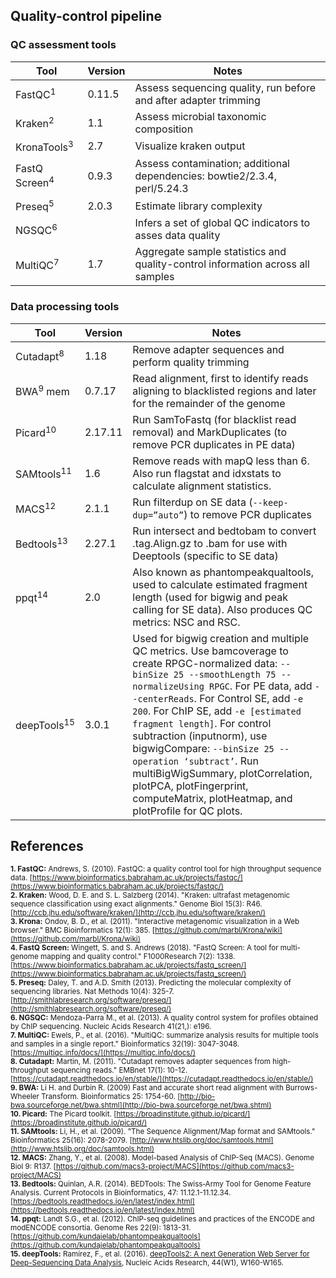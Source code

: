 ## Quality-control pipeline

### QC assessment tools

| Tool                     | Version | Notes                                                        |
| ------------------------ | ------- | ------------------------------------------------------------ |
| FastQC<sup>1</sup>       | 0.11.5  | Assess sequencing quality, run before and after adapter trimming |
| Kraken<sup>2</sup>       | 1.1     | Assess microbial taxonomic composition                       |
| KronaTools<sup>3</sup>   | 2.7     | Visualize kraken output                                      |
| FastQ Screen<sup>4</sup> | 0.9.3   | Assess contamination; additional dependencies: bowtie2/2.3.4, perl/5.24.3 |
| Preseq<sup>5</sup>       | 2.0.3   | Estimate library complexity                                  |
| NGSQC<sup>6</sup>        |         | Infers a set of global QC indicators to asses data quality          |
| MultiQC<sup>7</sup>      | 1.7     | Aggregate sample statistics and quality-control information across all samples |

### Data processing tools

| Tool                   | Version | Notes                                                        |
| ---------------------- | ------- | ------------------------------------------------------------ |
| Cutadapt<sup>8</sup>   | 1.18    | Remove adapter sequences and perform quality trimming        |
| BWA<sup>9</sup> mem    | 0.7.17  | Read alignment, first to identify reads aligning to blacklisted regions and later for the remainder of the genome |
| Picard<sup>10</sup>    | 2.17.11 | Run SamToFastq (for blacklist read removal) and MarkDuplicates (to remove PCR duplicates in PE data) |
| SAMtools<sup>11</sup>  | 1.6     | Remove reads with mapQ less than 6. Also run flagstat and idxstats to calculate alignment statistics. |
| MACS<sup>12</sup>      | 2.1.1   | Run filterdup on SE data (`--keep-dup=”auto”`) to remove PCR duplicates |
| Bedtools<sup>13</sup>  | 2.27.1  | Run intersect and bedtobam to convert .tag.Align.gz to .bam for use with Deeptools (specific to SE data) |
| ppqt<sup>14</sup>      | 2.0     | Also known as phantompeakqualtools, used to calculate estimated fragment length (used for bigwig and peak calling for SE data). Also produces QC metrics: NSC and RSC. |
| deepTools<sup>15</sup> | 3.0.1   | Used for bigwig creation and multiple QC metrics. Use bamcoverage to create RPGC-normalized data: `--binSize 25 --smoothLength 75 --normalizeUsing RPGC`. For PE data, add `--centerReads`. For Control SE, add `-e 200`. For ChIP SE, add `-e [estimated fragment length]`. For control subtraction (inputnorm), use bigwigCompare: `--binSize 25 --operation ‘subtract’`. Run multiBigWigSummary, plotCorrelation, plotPCA, plotFingerprint, computeMatrix, plotHeatmap, and plotProfile for QC plots. |


## References

<sup>**1. FastQC:** Andrews, S. (2010). FastQC: a quality control tool for high throughput sequence data. [https://www.bioinformatics.babraham.ac.uk/projects/fastqc/](https://www.bioinformatics.babraham.ac.uk/projects/fastqc/)</sup>  
<sup>**2. Kraken:** Wood, D. E. and S. L. Salzberg (2014). "Kraken: ultrafast metagenomic sequence classification using exact alignments." Genome Biol 15(3): R46. [http://ccb.jhu.edu/software/kraken/](http://ccb.jhu.edu/software/kraken/)</sup>  
<sup>**3.  Krona:** Ondov, B. D., et al. (2011). "Interactive metagenomic visualization in a Web browser." BMC Bioinformatics 12(1): 385. [https://github.com/marbl/Krona/wiki](https://github.com/marbl/Krona/wiki)</sup>  
<sup>**4. FastQ Screen:** Wingett, S. and S. Andrews (2018). "FastQ Screen: A tool for multi-genome mapping and quality control." F1000Research 7(2): 1338. [https://www.bioinformatics.babraham.ac.uk/projects/fastq_screen/](https://www.bioinformatics.babraham.ac.uk/projects/fastq_screen/)</sup>  
<sup>**5. Preseq:** Daley, T. and A.D. Smith (2013). Predicting the molecular complexity of sequencing libraries. Nat Methods 10(4): 325-7. [http://smithlabresearch.org/software/preseq/](http://smithlabresearch.org/software/preseq/)</sup>  
<sup>**6. NGSQC:** Mendoza-Parra M., et al. (2013). A quality control system for profiles obtained by ChIP sequencing. Nucleic Acids Research 41(21,): e196.</sup>  
<sup>**7. MultiQC:** Ewels, P., et al. (2016). "MultiQC: summarize analysis results for multiple tools and samples in a single report." Bioinformatics 32(19): 3047-3048. [https://multiqc.info/docs/](https://multiqc.info/docs/)</sup>  
<sup>**8. Cutadapt:** Martin, M. (2011). "Cutadapt removes adapter sequences from high-throughput sequencing reads." EMBnet 17(1): 10-12. [https://cutadapt.readthedocs.io/en/stable/](https://cutadapt.readthedocs.io/en/stable/)</sup>  
<sup>**9. BWA:** Li H. and Durbin R. (2009) Fast and accurate short read alignment with Burrows-Wheeler Transform. Bioinformatics 25: 1754-60. [http://bio-bwa.sourceforge.net/bwa.shtml](http://bio-bwa.sourceforge.net/bwa.shtml)</sup>  
<sup>**10. Picard:** The Picard toolkit. [https://broadinstitute.github.io/picard/](https://broadinstitute.github.io/picard/)</sup>  
<sup>**11. SAMtools:** Li, H., et al. (2009). "The Sequence Alignment/Map format and SAMtools." Bioinformatics 25(16): 2078-2079. [http://www.htslib.org/doc/samtools.html](http://www.htslib.org/doc/samtools.html)</sup>  
<sup>**12. MACS:** Zhang, Y., et al. (2008). Model-based Analysis of ChIP-Seq (MACS). Genome Biol 9: R137. [https://github.com/macs3-project/MACS](https://github.com/macs3-project/MACS)</sup>  
<sup>**13. Bedtools:** Quinlan, A.R. (2014). BEDTools: The Swiss‐Army Tool for Genome Feature Analysis. Current Protocols in Bioinformatics, 47: 11.12.1-11.12.34. [https://bedtools.readthedocs.io/en/latest/index.html](https://bedtools.readthedocs.io/en/latest/index.html)</sup>  
<sup>**14. ppqt:** Landt S.G., et al. (2012). ChIP-seq guidelines and practices of the ENCODE and modENCODE consortia. Genome Res 22(9): 1813-31. [https://github.com/kundajelab/phantompeakqualtools](https://github.com/kundajelab/phantompeakqualtools)</sup>  
<sup>**15. deepTools:** Ramírez, F., et al. (2016). [deepTools2: A next Generation Web Server for Deep-Sequencing Data Analysis](http://nar.oxfordjournals.org/content/early/2016/04/12/nar.gkw257.abstract), Nucleic Acids Research, 44(W1), W160-W165.</sup>  

